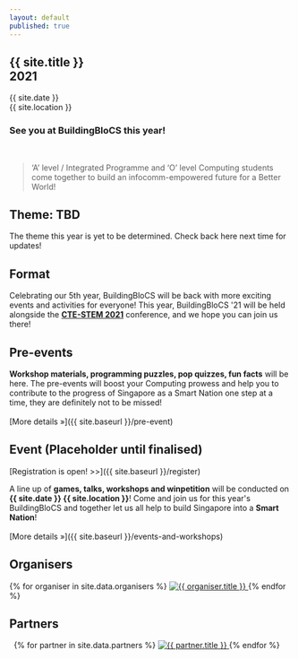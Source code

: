 ```yaml
---
layout: default
published: true
---
```


<section class="jumbo">
    <div class="main-div">
        <h1>
            {{ site.title }}<br>
            <span class="huge">2021</span>
        </h1>
        <p>
            {{ site.date }} 
            <br/>
            {{ site.location }}
        </p>
	<p>
	    <h3>See you at BuildingBloCS this year!</h3>
	</p>
    <br/>
    </div>
</section>

> &lsquo;A&rsquo; level / Integrated Programme and &lsquo;O&rsquo; level Computing students come together to build an infocomm-empowered future for a Better World!

## Theme: TBD

The theme this year is yet to be determined. Check back here next time for updates!

## Format

Celebrating our 5th year, BuildingBloCS will be back with more exciting events and activities for everyone! This year, BuildingBloCS '21 will be held alongside the **[CTE-STEM 2021](https://cte-stem2021.nie.edu.sg/ "CTE-STEM 2021 Website")** conference, and we hope you can join us there!

## Pre-events

**Workshop materials, programming puzzles, pop quizzes, fun facts** will be here. The pre-events will boost your Computing prowess and help you to contribute to the progress of Singapore as a Smart Nation one step at a time, they are definitely not to be missed!<br><br>
[More&nbsp;details&nbsp;&raquo;]({{ site.baseurl }}/pre-event)

## Event (Placeholder until finalised)
[Registration is open! >>]({{ site.baseurl }}/register)

A line up of **games, talks, workshops and winpetition** will be conducted on **{{ site.date }} {{ site.location }}**! Come and join us for this year's BuildingBloCS and together let us all help to build Singapore into a **Smart Nation**!<br><br>
[More&nbsp;details&nbsp;&raquo;]({{ site.baseurl }}/events-and-workshops)

## Organisers

<section class="organisers">
    {% for organiser in site.data.organisers %}
    <a href="{{ organiser.url }}">
        <img src="{{ site.baseurl }}/assets/img/{{ organiser.img }}" title="{{ organiser.title }}" />
    </a>
    {% endfor %}
</section>

## Partners

<section class="organisers">
    {% for partner in site.data.partners %}
    <a href="{{ partner.url }}">
        <img src="{{ site.baseurl }}/assets/img/{{ partner.img }}" title="{{ partner.title }}" />
    </a>
    {% endfor %}
</section>
